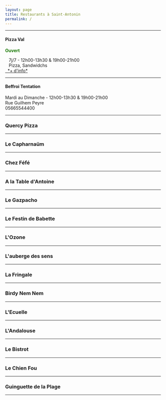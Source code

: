```yaml
---
layout: page
title: Restaurants à Saint-Antonin
permalink: /
---
```

***

#### Pizza Val
<p style="color:#167700;"><b>Ouvert</b></p>
<i class="fa-solid fa-clock"></i>&nbsp;&nbsp;&nbsp;7j/7 - 12h00-13h30 & 19h00-21h00
<br>  <i class="fa-solid fa-utensils"></i>&nbsp;&nbsp;&nbsp;Pizza, Sandwidchs
<br> <a href="https://manger-saint-antonin.ga/pizza-val/" target="_blank"><i class="fa-solid fa-link"></i>&nbsp;&nbsp;*+ d'info*</a>

***

#### Beffroi Tentation
Mardi au Dimanche - 12h00-13h30 & 19h00-21h00
<br>Rue Guilhem Peyre
<br>05665544400

***

### Quercy Pizza

***

### Le Capharnaüm

***

### Chez Féfé

***

### A la Table d'Antoine

***

### Le Gazpacho

***

### Le Festin de Babette

***

### L'Ozone

***

### L'auberge des sens

***

### La Fringale

***

### Birdy Nem Nem

***

### L'Ecuelle

***

### L'Andalouse

***

### Le Bistrot

***

### Le Chien Fou

***

### Guinguette de la Plage

***



